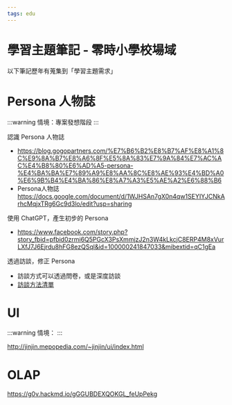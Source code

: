 ```yaml
---
tags: edu
---
```


# 學習主題筆記 - 零時小學校場域

以下筆記歷年有蒐集到「學習主題需求」

# Persona 人物誌

:::warning
情境：專案發想階段
:::

認識 Persona 人物誌
- https://blog.gogopartners.com/%E7%B6%B2%E8%B7%AF%E8%A1%8C%E9%8A%B7%E8%A6%8F%E5%8A%83%E7%9A%84%E7%AC%AC%E4%B8%80%E6%AD%A5-persona-%E4%BA%BA%E7%89%A9%E8%AA%8C%E8%AE%93%E4%BD%A0%E6%9B%B4%E4%BA%86%E8%A7%A3%E5%AE%A2%E6%88%B6
- Persona人物誌 https://docs.google.com/document/d/1WJHSAn7gX0n4qw1SEYIYJCNkArhcMqjxTRg6Gc9d3lo/edit?usp=sharing

使用 ChatGPT，產生初步的 Persona 
- https://www.facebook.com/story.php?story_fbid=pfbid0zrmi6Q5PGcX3PsXmmjzJ2n3W4kLkcjC8ERP4M8xVurLXfJ7J6Ejrdu8hFG8ezQSql&id=100000241847033&mibextid=qC1gEa

透過訪談，修正 Persona 
- 訪談方式可以透過問卷，或是深度訪談
- [訪談方法清單](https://www.ivm.com.tw/six-research-methods/#%E6%B6%88%E8%B2%BB%E8%80%85%E7%A0%94%E7%A9%B6%E6%96%B9%E6%B3%95%E4%BB%8B%E7%B4%B9)

# UI

:::warning
情境：
:::

http://jinjin.mepopedia.com/~jinjin/ui/index.html

# OLAP

https://g0v.hackmd.io/gGGUBDEXQOKGL_feUpPekg